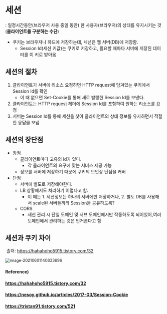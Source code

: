 # 세션

: 일정시간동안(브라우저 사용 중일 동안) 한 사용자(브라우저)의 상태를 유지시키는 것(**클라이언트를 구분하는 수단**)

* 쿠키는 브라우저나 하드에 저장하는데, 세션은 웹 서버(DB)에 저장함.
  * Session Id(세션 키값)는 쿠키로 저장하고, 필요할 때마다 서버에 저장된 데이터를 이 키로 받아옴



## 세션의 절차

1. 클라이언트가 서버에 리소스 요청하면 HTTP request에 담겨있는 쿠키에서 Session Id를 확인
   * 이 때 없으면 Set-Cookie를 통해 새로 발행한 Session Id를 보낸다.
2. 클라이언트는 HTTP request 헤더에 Session Id를 포함하여 원하는 리소스를 요청
3. 서버는 Session Id를 통해 세션을 찾아 클라이언트의 상태 정보를 유지하면서 적절한 응답을 보냄



## 세션의 장단점

* 장점
  * 클라이언트마다 고유의 id가 있다.
    * 각 클라이언트의 요구에 맞는 서비스 제공 가능
  * 정보를 서버에 저장하기 때문에 쿠키의 보안상 단점을 커버
* 단점
  * 서버에 별도로 저장해야한다.
  * LB 상황에서도 처리하기 어렵다고 함.
    * 이 때는 1. 세션정보는 하나의 서버에만 저장하거나, 2. 별도 DB를 사용해서 scale된 서버들끼리 Session을 공유하도록?
  * CORS
    * 세션 관리 시 단일 도메인 및 서브 도메인에서만 작동하도록 되어있어,여러 도메인에서 관리하는 것은 번거롭다고 함



## 세션과 쿠키 차이

​		출처: https://hahahoho5915.tistory.com/32

<img src="/home/joowon/.config/Typora/typora-user-images/image-20210601140833696.png" alt="image-20210601140833696" style="zoom:90%;" />



#### Reference)

#### https://hahahoho5915.tistory.com/32

#### https://nesoy.github.io/articles/2017-03/Session-Cookie

#### https://tristan91.tistory.com/521